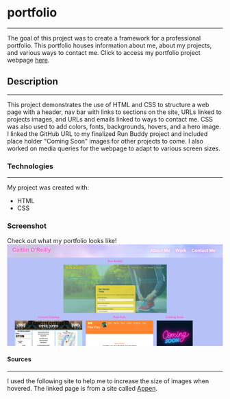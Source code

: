 # portfolio

---

The goal of this project was to create a framework for a professional portfolio. This portfolio houses information about me, about my projects, and various ways to contact me. Click to access my portfolio project webpage [here](https://caitoreilly.github.io/portfolio/).

## Description

---

This project demonstrates the use of HTML and CSS to structure a web page with a header, nav bar with links to sections on the site, URLs linked to projects images, and URLs and emails linked to ways to contact me. CSS was also used to add colors, fonts, backgrounds, hovers, and a hero image. I linked the GitHub URL to my finalized Run Buddy project and included place holder "Coming Soon" images for other projects to come. I also worked on media queries for the webpage to adapt to various screen sizes.

### Technologies

---

My project was created with:

- HTML
- CSS

### Screenshot

Check out what my portfolio looks like! ![here](/images/portfolio-screenshot.png)

#### Sources

---

I used the following site to help me to increase the size of images when hovered. The linked page is from a site called [Appen](https://success.appen.com/hc/en-us/articles/202703155-CSS-Guide-to-Enlarge-Images-on-Hover).
